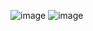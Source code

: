 ![image](https://github.com/user-attachments/assets/851703c1-ccb1-4645-b4d3-b70b82409005)
![image](https://github.com/user-attachments/assets/a7eac351-ee8f-40ff-8403-11f849d926e3)
